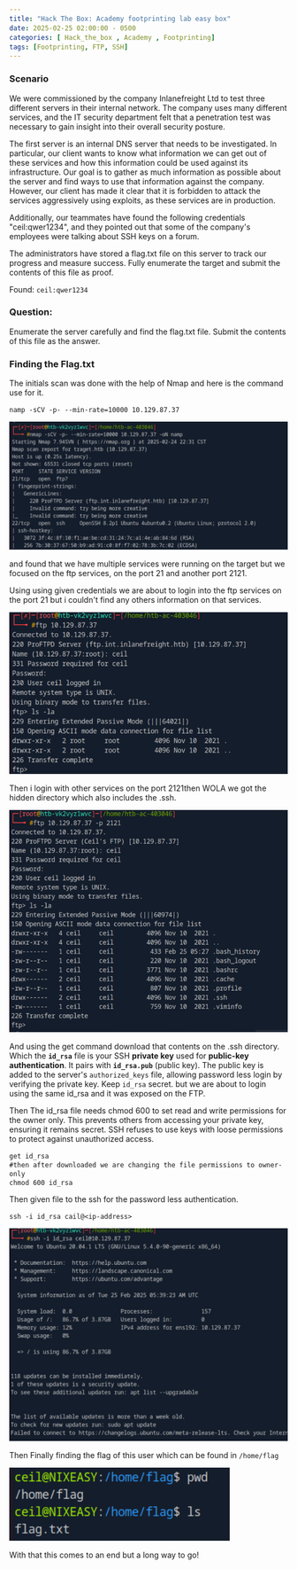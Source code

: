 ```yaml
---
title: "Hack The Box: Academy footprinting lab easy box"
date: 2025-02-25 02:00:00 - 0500
categories: [ Hack_the_box , Academy , Footprinting]
tags: [Footprinting, FTP, SSH]
---
```


### Scenario

We were commissioned by the company Inlanefreight Ltd to test three different servers in their internal network. The company uses many different services, and the IT security department felt that a penetration test was necessary to gain insight into their overall security posture.

The first server is an internal DNS server that needs to be investigated. In particular, our client wants to know what information we can get out of these services and how this information could be used against its infrastructure. Our goal is to gather as much information as possible about the server and find ways to use that information against the company. However, our client has made it clear that it is forbidden to attack the services aggressively using exploits, as these services are in production.

Additionally, our teammates have found the following credentials "ceil:qwer1234", and they pointed out that some of the company's employees were talking about SSH keys on a forum.

The administrators have stored a flag.txt file on this server to track our progress and measure success. Fully enumerate the target and submit the contents of this file as proof.

Found: `ceil:qwer1234`


### Question:

 Enumerate the server carefully and find the flag.txt file. Submit the contents of this file as the answer.

### Finding the Flag.txt

The initials scan was done with the help of Nmap and here is the command use for it.

```
namp -sCV -p- --min-rate=10000 10.129.87.37
```


![alt text](</assets/img/Pasted image 20250225105529.png>)

and found that we have multiple services were running on the target but we focused on the ftp services, on the port 21 and another port 2121.

Using using given credentials we are about to login into the ftp services on the port 21
but i couldn't find any others information on that services.

![alt text](</assets/img/Pasted image 20250225105931.png>)

Then i login with other services on the port 2121then WOLA we got the hidden directory which also includes the .ssh.

![alt text](</assets/img/Pasted image 20250225110121.png>)

And using the get command download that contents on the .ssh directory. Which the **`id_rsa`** file is your SSH **private key** used for **public-key authentication**. It pairs with **`id_rsa.pub`** (public key). The public key is added to the server's `authorized_keys` file, allowing password less login by verifying the private key. Keep `id_rsa` secret. but we are about to login using the same id_rsa and it was exposed on the FTP.


Then The id_rsa file needs chmod 600 to set read and write permissions for the owner only. This prevents others from accessing your private key, ensuring it remains secret. SSH refuses to use keys with loose permissions to protect against unauthorized access.


```
get id_rsa
#then after downloaded we are changing the file permissions to owner-only
chmod 600 id_rsa
```

Then given file to the ssh for the password less authentication.

```
ssh -i id_rsa cail@<ip-address>
```

![alt text](</assets/img/Pasted image 20250225111204.png>)

Then Finally finding the flag of this user which can be found in `/home/flag`

![alt text](</assets/img/Pasted image 20250225111409.png>)

With that this comes to an end but a long way to go!